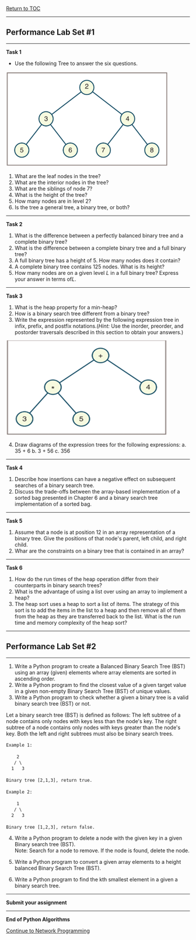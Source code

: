 <a href="https://github.com/CyberTrainingUSAF/06-Intro-to-Algorithms/blob/master/00-Table-of-Contents.md"> Return to TOC </a>

---

## Performance Lab Set #1

---

**Task 1**

* Use the following Tree to answer the six questions.

![](/Assets/Node24_1.png)

1. What are the leaf nodes in the tree?  
2. What are the interior nodes in the tree?  
3. What are the siblings of node 7?
4. What is the height of the tree?
5. How many nodes are in level 2?
6. Is the tree a general tree, a binary tree, or both?

---

**Task 2**

1. What is the difference between a perfectly balanced binary tree and a complete binary tree?
2. What is the difference between a complete binary tree and a full binary tree?
3. A full binary tree has a height of 5.  How many nodes does it contain?
4. A complete binary tree contains 125 nodes.  What is its height?
5. How many nodes are on a given level *L* in a full binary tree?  Express your answer in terms of*L*.

---
**Task 3**

1. What is the heap property for a min-heap?
2. How is a binary search tree different from a binary tree?
3. Write the expression represented by the following expression tree in infix, prefix, and postfix notations.(*Hint:* Use the inorder, preorder, and postorder traversals described in this section to obtain your answers.)

![](/Assets/Node24_2.png)

4. Draw diagrams of the expression trees for the following expressions:
  a. 35 + 6
  b. 3 + 56
  c. 356
  
  ---

**Task 4**

1. Describe how insertions can have a negative effect on subsequent searches of a binary search tree.
2. Discuss the trade-offs between the array-based implementation of a sorted bag presented in Chapter 6 and a binary search tree implementation of a sorted bag.

---

**Task 5**

1. Assume that a node is at position 12 in an array representation of a binary tree.  Give the positions of that node's parent, left child, and right child.
2. Whar are the constraints on a binary tree that is contained in an array?

---

**Task 6** 

1. How do the run times of the heap operation differ from their counterparts in binary search trees?
2. What is the advantage of using a list over using an array to implement a heap?
3. The heap sort uses a heap to sort a list of items.  The strategy of this sort is to add the items in the list to a heap and then remove all of them from the heap as they are transferred back to the list. What is the run time and memory complexity of the heap sort?  

---

## Performance Lab Set #2

---

1. Write a Python program to create a Balanced Binary Search Tree (BST) using an array (given) elements where array elements are sorted in ascending order. 
2. Write a Python program to find the closest value of a given target value in a given non-empty Binary Search Tree (BST) of unique values.  
3. Write a Python program to check whether a given a binary tree is a valid binary search tree (BST) or not.  

Let a binary search tree (BST) is defined as follows:
The left subtree of a node contains only nodes with keys less than the node's key.
The right subtree of a node contains only nodes with keys greater than the node's key.
Both the left and right subtrees must also be binary search trees.

```
Example 1:

    2
   / \
  1   3

Binary tree [2,1,3], return true.

Example 2:

    1
   / \
  2   3

Binary tree [1,2,3], return false.
```

4. Write a Python program to delete a node with the given key in a given Binary search tree (BST).  
Note: Search for a node to remove. If the node is found, delete the node.

5. Write a Python program to convert a given array elements to a height balanced Binary Search Tree (BST).  

6. Write a Python program to find the kth smallest element in a given a binary search tree.  

---

**Submit your assignment**

---

**End of Python Algorithms**

<a href="https://github.com/CyberTrainingUSAF/07-Network-Programming/blob/master/00-Table-of-Contents.md"> Continue to Network Programming </a>
